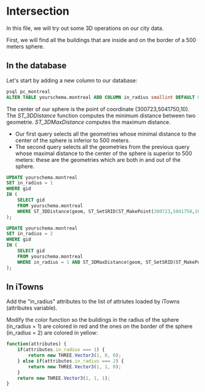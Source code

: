 # Intersection

In this file, we will try out some 3D operations on our city data.

First, we will find all the buildings that are inside and on the border of a 500 meters sphere.

## In the database

Let's start by adding a new column to our database:

```sql
psql pc_montreal
ALTER TABLE yourschema.montreal ADD COLUMN in_radius smallint DEFAULT 0;
```

The center of our sphere is the point of coordinate (300723,5041750,10). The *ST_3DDistance* function computes the minimum distance between two geometrie. *ST_3DMaxDistance* computes the maximum distance.

* Our first query selects all the geometries whose minimal distance to the center of the sphere is inferior to 500 meters.
* The second query selects all the geometries from the previous query whose maximal distance to the center of the sphere is superior to 500 meters: these are the geometries which are both in and out of the sphere.

```sql
UPDATE yourschema.montreal
SET in_radius = 1
WHERE gid
IN (
    SELECT gid
    FROM yourschema.montreal
    WHERE ST_3DDistance(geom, ST_SetSRID(ST_MakePoint(300723,5041750,10),2950)) <= 500
);

UPDATE yourschema.montreal
SET in_radius = 2
WHERE gid
IN (
    SELECT gid
    FROM yourschema.montreal
    WHERE in_radius = 1 AND ST_3DMaxDistance(geom, ST_SetSRID(ST_MakePoint(300723,5041750,10),2950)) >= 500
);
```

## In iTowns

Add the "in_radius" attributes to the list of attriutes loaded by iTowns (attributes variable).

Modify the color function so the buildings in the radius of the sphere (in_radius = 1) are colored in red and the ones on the border of the sphere (in_radius = 2) are colored in yellow:

```js
function(attributes) {
    if(attributes.in_radius === 1) {
        return new THREE.Vector3(1, 0, 0);
    } else if(attributes.in_radius === 2) {
        return new THREE.Vector3(1, 1, 0);
    }
    return new THREE.Vector3(1, 1, 1);
}
```
